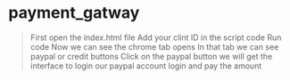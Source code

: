 # payment_gatway
> First open the index.html file
> Add your clint ID in the script code
> Run code
> Now we can see the chrome tab opens
> In that tab we can see paypal or credit buttons
> Click on the paypal button
> we will get the interface to login our paypal account
> login and pay the amount
